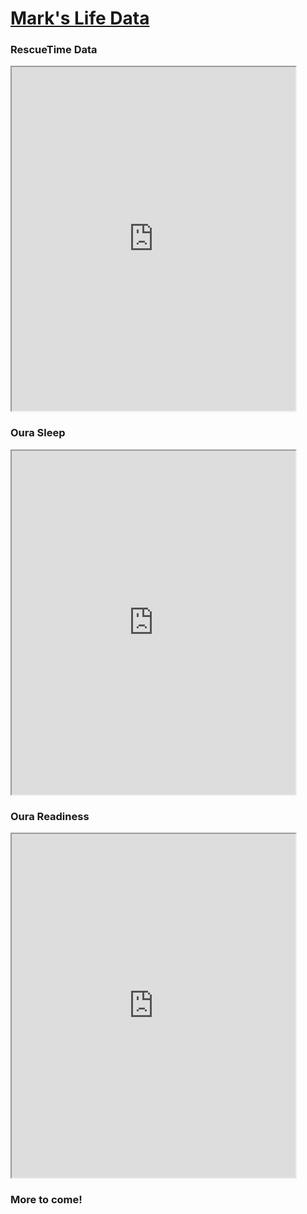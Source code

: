 # [Mark's Life Data](https://markwk.github.io/life-data/)

### RescueTime Data

<iframe
  title="RescueTime Overview"
  src="https://stethoscope.js.org/embed/?repo=markwk%2Flife-data&api=rescuetime-time-tracking&latest=top-overview.weeks"
  width="90%"
  height="550px"
></iframe>

### Oura Sleep

<iframe
  title="Oura Sleep Overview"
  src="https://stethoscope.js.org/embed/?repo=markwk%2Flife-data&api=oura-sleep&latest=weeks"
  width="90%"
  height="550px"
></iframe>

### Oura Readiness

<iframe
  title="Oura Sleep Overview"
  src="https://stethoscope.js.org/embed/?repo=markwk%2Flife-data&api=oura-readiness&latest=weeks"
  width="90%"
  height="550px"
></iframe>

### More to come! 
